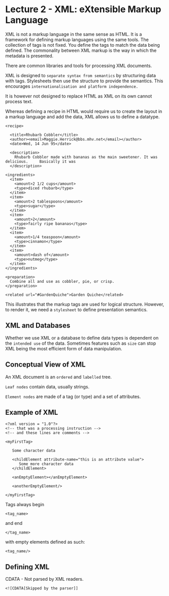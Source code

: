 Lecture 2 - XML: eXtensible Markup Language
====
XML is not a markup language in the same sense as HTML. It is a framework for defining markup languages using the same tools. The collection of tags is not fixed. You define the tags to match the data being defined. 
The commonality between XML markup is the way in which the metadata is presented. 

There are common libraries and tools for processing XML documents. 

XML is designed to `separate syntax from semantics` by structuring data with tags. Stylesheets then use the structure to provide the semantics. This encourages `internationalisation and platform independence. `

It is however not designed to replace HTML as XML on its own cannot process text. 

Whereas defining a recipe in HTML would require us to create the layout in a markup language and add the data, XML allows us to define a datatype. 

    <recipe>

      <title>Rhubarb Cobbler</title>
      <author><email>Maggie.Herrick@bbs.mhv.net</email></author>
      <date>Wed, 14 Jun 95</date>

      <description>
        Rhubarb Cobbler made with bananas as the main sweetener. It was delicious.     Basically it was
      </description>

    <ingredients>
      <item>
        <amount>2 1/2 cups</amount>
        <type>diced rhubarb</type>
      </item>
      <item>
        <amount>2 tablespoons</amount>
        <type>sugar</type>
      </item>
      <item>
        <amount>2</amount>
        <type>fairly ripe bananas</type>
      </item>
      <item>
        <amount>1/4 teaspoon</amount>
        <type>cinnamon</type>
      </item>
      <item>
        <amount>dash of</amount>
        <type>nutmeg</type>
      </item>
    </ingredients>
  
    <preparation>
      Combine all and use as cobbler, pie, or crisp.
    </preparation>
  
    <related url="#GardenQuiche">Garden Quiche</related>

  This illustrates that the markup tags are used for logical structure. However, to render it, we need a `stylesheet` to define presentation semantics. 


XML and Databases
--
Whether we use XML or a database to define data types is dependent on the `intended use` of the data. Sometimes features such as `size` can stop XML being the most efficient form of data manipulation.

Conceptual View of XML
--
An XML document is an `ordered` and `labelled` tree. 

`Leaf nodes` contain data, usually strings.

`Element nodes` are made of a tag (or type) and a set of attributes. 

Example of XML
--
    <?xml version = "1.0"?>
    <!-- that was a processing instruction -->
    <!-- and these lines are comments -->
    
    <myFirstTag>
    
       Some character data
    
       <childElement attribute-name="this is an attribute value">
          Some more character data
       </childElement>
    
       <anEmptyElement></anEmptyElement>
    
       <anotherEmptyElement/>
    
    </myFirstTag>

Tags always begin 

    <tag_name>

and end

    </tag_name>

with empty elements defined as such:

    <tag_name/>

Defining XML
---

CDATA - Not parsed by XML readers.
    
    <![CDATA[Skipped by the parser]]